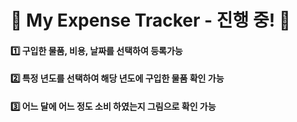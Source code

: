 # 🧾 My Expense Tracker - 진행 중! 💨

#### 1️⃣ 구입한 물품, 비용, 날짜를 선택하여 등록가능 <br>
#### 2️⃣ 특정 년도를 선택하여 해당 년도에 구입한 물품 확인 가능 <br>
#### 3️⃣ 어느 달에 어느 정도 소비 하였는지 그림으로 확인 가능 <br>

